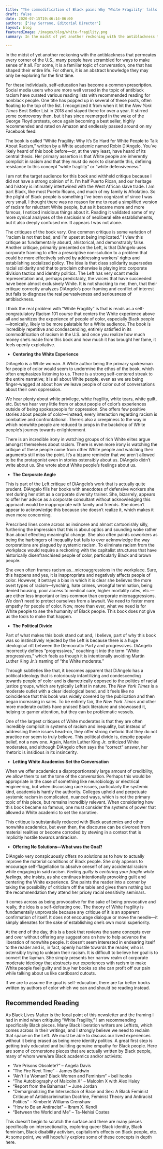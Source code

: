 ```yaml
---
title: "The commodification of Black pain: Why 'White Fragility' falls short"
draft: false
date: 2020-07-15T19:46:14-06:00
authors: ["Jay Serrano, Editorial Director"]
layout: blog
featuredImage: /images/blog/white-fragility.png
summary: In the midst of yet another reckoning with the antiblackness that permeates every corner of the U.S., many people have scrambled for ways to make sense of it all. For some, it is a familiar topic of conversation, one that has shaped their entire life. For others, it is an abstract knowledge they may only be exploring for the first time. 

---
```


In the midst of yet another reckoning with the antiblackness that permeates every corner of the U.S., many people have scrambled for ways to make sense of it all. For some, it is a familiar topic of conversation, one that has shaped their entire life. For others, it is an abstract knowledge they may only be exploring for the first time. 

For these individuals, self-education has become a common prescription. Social media users who are more well versed in the topic of antiblack racism have curated various reading lists with recommended reading for nonblack people. One title has popped up in several of these posts, often floating to the top of the list. I recognized it from when it hit the *New York Times* Best Seller List in 2018 and stayed there for over a year. It stirred some controversy then, but it has since reemerged in the wake of the George Floyd protests, once again becoming a best seller, highly recommended and rated on Amazon and endlessly passed around on my Facebook feed.

The book is called “White Fragility: Why It’s So Hard for White People to Talk About Racism,” written by a White academic named Robin DiAngelo. You’ve likely heard of this book before—or, at the very least, have heard of its central thesis. Her primary assertion is that White people are inherently complicit in racism and that they must do work to dismantle this, defining resistance to this concept “white fragility” or “white defensiveness.”

I am not the target audience for this book and withheld critique because I did not have a strong opinion of it. I’m half Puerto Rican, and our heritage and history is intimately intertwined with the West African slave trade. I am part Black, like most Puerto Ricans, and much of my family is Afrolatino. So the plight of Black people is something I've been cognizant of since I was very small. I thought there was no reason for me to read a simplified version of racism for reluctant White people, but as it became more and more famous, I noticed insidious things about it. Reading it validated some of my more cynical analyses of the narcissism of neoliberal elite establishments, but it also deeply confused me. It appears I was not alone.

The critiques of the book vary. One common critique is some variation of “racism is not that bad, and I’m upset at being implicated.” I view this critique as fundamentally absurd, ahistorical, and demonstrably false. Another critique, primarily presented on the Left, is that DiAngelo uses corporate framing to offer a prescriptive non-solution to a problem that could be more effectively solved by addressing workers’ rights and establishing socialized policy. The idea is that class solidarity supersedes racial solidarity and that to proclaim otherwise is playing into corporate division tactics and identity politics. The Left has very scant media representation and, perhaps predictably, the voices that have succeeded have been almost exclusively White. It is not shocking to me, then, that their critique correctly analyzes DiAngelo’s poor framing and conflict of interest but fails to diagnose the real pervasiveness and seriousness of antiblackness.

I think the real problem with “White Fragility” is that is reads as a self-congratulatory Racism 101 course that centers the White experience above all and sanitizes the experience of people of color, especially Black people—ironically, likely to be more palatable for a White audience. The book is incredibly repetitive and condescending, entirely satisfied in its commodification of racism in the U.S. and once you realize how much money she’s made from this book and how much it has brought her fame, it feels openly exploitative. 

- **Centering the White Experience**

DiAngelo is a White woman. A White author being the primary spokesman for people of color would seem to undermine the ethos of the book, which often emphasizes listening to us. There is a strong self-centered streak to the entire narrative; it is all about White people, even as we are being finger-wagged at about how we leave people of color out of conversations about their own oppression.

We hear plenty about white privilege, white fragility, white tears, white guilt, etc. But we hear very little from or about people of color’s experiences outside of being spokespeople for oppression. She offers few positive stories about people of color—instead, every interaction regarding racism is combative and confrontational. There’s also a creepiness to the way in which nonwhite people are reduced to props in the backdrop of White people’s journey towards enlightenment.

There is an incredible irony in watching groups of rich White elites argue amongst themselves about racism. There is even more irony is watching the critique of these people come from other White people and watching their arguments still miss the point. It’s a bizarre reminder that we aren’t allowed to be the protagonist even in stories ostensibly about us. DiAngelo didn’t write about us. She wrote about White people’s feelings about us.

- **The Corporate Angle**
    
This is part of the Left critique of DiAngelo’s work that is actually quite prudent. DiAngelo fills her books with anecdotes of defensive workers she met during her stint as a corporate diversity trainer. She, bizarrely, appears to offer her advice as a corporate consultant without acknowledging this approach would be inappropriate with family and friends. She doesn’t appear to acknowledge this because she doesn’t realize it, which makes it even more concerning.

Prescribed lines come across as insincere and almost cartoonishly silly, furthering the impression that this is about optics and sounding woke rather than about effecting meaningful change. She also often paints coworkers as being the harbingers of inequality but fails to ever acknowledge the way corporations are plagued by systemic racism. To eliminate racism from the workplace would require a reckoning with the capitalist structures that have historically disenfranchised people of color, particularly Black and brown people.

She even often frames racism as…microaggressions in the workplace. Sure, this happens and yes, it is inappropriate and negatively affects people of color. However, it betrays a bias in which it is clear she believes the more overt types of racism—lynching, hate crimes, wrongful termination, being denied housing, poor access to medical care, higher mortality rates, etc.—are either less important or less common than corporate microaggressions. We don’t need to protect ourselves from a lawsuit. We need to foster more empathy for people of color. Now, more than ever, what we need is for White people to see the humanity of Black people. This book does not give us the tools to make that happen. 

- **The Political Divide**

Part of what makes this book stand out and, I believe, part of why this book was so instinctively rejected by the Left is because there is a huge ideological rift between the Democratic Party and progressives. DiAngelo incorrectly defines “progressives,” couching it into the term “White progressives,” which feels as though it is intentionally avoiding Martin Luther King Jr.’s naming of “the White moderate.” 

Through subtleties like that, it becomes apparent that DiAngelo has a political ideology that is notoriously infantilizing and condescending towards people of color and is diametrically opposed to the politics of racial justice groups, which are typically Leftist in nature. The *New York Times* is a moderate outlet with a clear ideological bend, and it feels like no coincidence that this book was widely covered by the publication and then began increasing in sales. To be entirely fair, the *New York Times* and other more moderate outlets have praised Black literature and showcased it, helping to garner attention, but they can be problematic vessels.

One of the largest critiques of White moderates is that they are often incredibly complicit in systems of racism and inequality, but instead of addressing these issues head-on, they offer strong rhetoric that they do not practice nor seem to truly believe. This political divide is, despite popular belief, not a new one. Again, Martin Luther King Jr. criticized White moderates, and although DiAngelo often says the “correct” answer, her rhetoric is insidious in its insincerity.

- **Letting White Academics Set the Conversation**

When we offer academics a disproportionately large amount of credibility, we allow them to set the tone of the conversation. Perhaps this would be appropriate in the case of something like neurobiology or electrical engineering, but when discussing race issues, particularly the systemic kind, academia is hardly the authority. Colleges uphold and perpetuate systemic racism in complicated, nuanced ways, which is not the primary topic of this piece, but remains incredibly relevant. When considering how this book became so famous, one must consider the systems of power that allowed a White academic to set the narrative.

This critique is substantially reduced with Black academics and other nonwhite academics, but even then, the discourse can be divorced from material realities or become corroded by stewing in a context that is implicitly hostile towards antiracism. 

- **Offering No Solutions—What was the Goal?**

DiAngelo very conspicuously offers no solutions as to how to actually improve the material conditions of Black people. She only appears to encourage self-flagellation to absolve oneself of any accidental racism while engaging in said racism. *Feeling guilty is centering your fragile white feelings*, she insists, as she continues intentionally provoking guilt and centering the White experience. She paints the reader into a corner by taking the possibility of criticism off the table and gives them nothing but the recommendation they attend her pricey racial sensitivity seminars. 

It comes across as being provocative for the sake of being provocative and really, the idea is a self-defeating one. The theory of White fragility is fundamentally unprovable because any critique of it is an apparent confirmation of itself. It does not encourage dialogue or move the needle—it simply alienates for the sake of establishing one’s own moral superiority.

At the end of the day, this is a book that reviews the same concepts over and over without offering any suggestions on how to help advance the liberation of nonwhite people. It doesn’t seem interested in endearing itself to the reader and is, in fact, openly hostile towards the reader, who is ostensibly trying to unlearn their racism. It is difficult to believe her goal is to convert the layman. She simply presents her narrow realm of corporate moderate ideology that abstracts our experiences with racism to make White people feel guilty and buy her books so she can profit off our pain while talking about us like cardboard cutouts.

If we are to assume the goal is self-education, there are far better books written by authors of color which we can and should be reading instead. 

## **Recommended Reading**

As Black Lives Matter is the focal point of this newsletter and the framing I had in mind when critiquing “White Fragility,” I am recommending specifically Black pieces. Many Black liberation writers are Leftists, which comes across in their writings, and I strongly believe we need to reclaim that space on the Left. We must be able to discuss our lived experiences without it being erased as being mere identity politics. A great first step is getting truly educated and building genuine empathy for Black people. Here are some of cornerstone pieces that are actually written by Black people, many of whom were/are Black academics and/or activists:

- “Are Prisons Obsolete?” – Angela Davis
- “The Fire Next Time” – James Baldwin
- “Ain't I a Woman? Black Women and Feminism” – bell hooks
- “The Autobiography of Malcolm X” – Malcolm X with Alex Haley    
- “Report from the Bahamas” – June Jordan
- “Demarginalizing the Intersection of Race and Sex: A Black Feminist Critique of Antidiscrimination Doctrine, Feminist Theory and Antiracist Politics” – Kimberlé Williams Crenshaw  
- “How to Be an Antiracist” – Ibram X. Kendi
- “Between the World and Me” – Ta-Nehisi Coates

This doesn’t begin to scratch the surface and there are many pieces specifically on intersectionality, exploring queer Black identity, Black feminism, Black disability activism, capitalism’s effects on Black people, etc. At some point, we will hopefully explore some of these concepts in depth here.